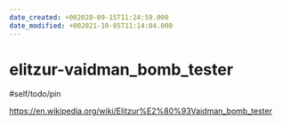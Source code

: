 ```yaml
---
date_created: +002020-09-15T11:24:59.000
date_modified: +002021-10-05T11:14:04.000
---
```


# elitzur-vaidman_bomb_tester

#self/todo/pin

https://en.wikipedia.org/wiki/Elitzur%E2%80%93Vaidman_bomb_tester
